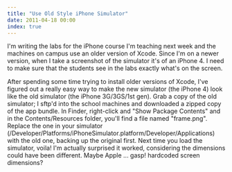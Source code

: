 ```yaml
---
title: "Use Old Style iPhone Simulator"
date: 2011-04-18 00:00
index: true
---
```


I'm writing the labs for the iPhone course I'm teaching next week and the machines on campus use an older version of Xcode. Since I'm on a newer version, when I take a screenshot of the simulator it's of an iPhone 4. I need to make sure that the students see in the labs exactly what's on the screen.

After spending some time trying to install older versions of Xcode, I've figured out a really easy way to make the new simulator (the iPhone 4) look like the old simulator (the iPhone 3G/3GS/1st gen). Grab a copy of the old simulator; I sftp'd into the school machines and downloaded a zipped copy of the app bundle. In Finder, right-click and "Show Package Contents" and in the Contents/Resources folder, you'll find a file named "frame.png". Replace the one in your simulator (/Developer/Platforms/iPhoneSimulator.platform/Developer/Applications) with the old one, backing up the original first. Next time you load the simulator, voila! I'm actually surprised it worked, considering the dimensions could have been different. Maybe Apple ... gasp! hardcoded screen dimensions?

<!-- more -->
